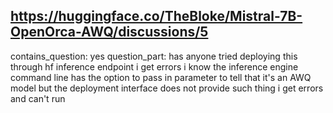 ## https://huggingface.co/TheBloke/Mistral-7B-OpenOrca-AWQ/discussions/5

contains_question: yes
question_part: has anyone tried deploying this through hf inference endpoint i get errors i know the inference engine command line has the option to pass in parameter to tell that it's an AWQ model but the deployment interface does not provide such thing i get errors and can't run